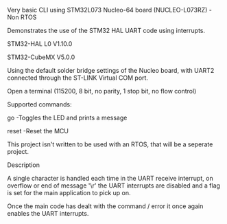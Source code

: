 Very basic CLI using STM32L073 Nucleo-64 board (NUCLEO-L073RZ) - Non RTOS

Demonstrates the use of the STM32 HAL UART code using interrupts.

STM32-HAL L0 V1.10.0

STM32-CubeMX V5.0.0

Using the default solder bridge settings of the Nucleo board, with UART2 connected through the ST-LINK Virtual COM port.

Open a terminal (115200, 8 bit, no parity, 1 stop bit, no flow control)

Supported commands:

go
-Toggles the LED and prints a message

reset
-Reset the MCU

This project isn't written to be used with an RTOS, that will be a seperate project.

Description

A single character is handled each time in the UART receive interrupt, on overflow or end of message '\r' the UART interrupts
are disabled and a flag is set for the main application to pick up on.

Once the main code has dealt with the command / error it once again enables the UART interrupts.

